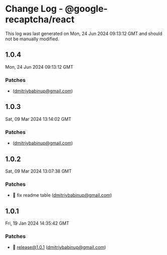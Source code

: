 # Change Log - @google-recaptcha/react

This log was last generated on Mon, 24 Jun 2024 09:13:12 GMT and should not be manually modified.

<!-- Start content -->

## 1.0.4

Mon, 24 Jun 2024 09:13:12 GMT

### Patches

-  (dmitriybabinup@gmail.com)

## 1.0.3

Sat, 09 Mar 2024 13:14:02 GMT

### Patches

-  (dmitriybabinup@gmail.com)

## 1.0.2

Sat, 09 Mar 2024 13:07:38 GMT

### Patches

- 🧊 fix readme table (dmitriybabinup@gmail.com)

## 1.0.1

Fri, 19 Jan 2024 14:35:42 GMT

### Patches

- 🎉 release@1.0.1 (dmitriybabinup@gmail.com)
